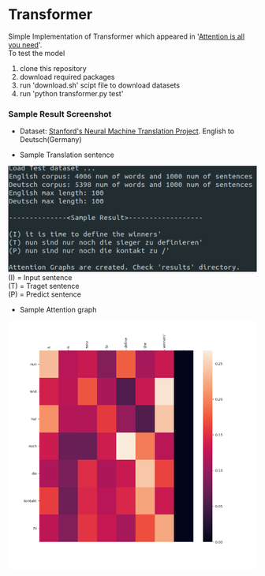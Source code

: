 # Transformer

Simple Implementation of Transformer which appeared in '[Attention is all you need](https://arxiv.org/abs/1706.03762)'.<br>
To test the model
1. clone this repository
2. download required packages
3. run 'download.sh' scipt file to download datasets
4. run 'python transformer.py test'

### Sample Result Screenshot
* Dataset: [Stanford's Neural Machine Translation Project](https://nlp.stanford.edu/projects/nmt/). English to Deutsch(Germany)

* Sample Translation sentence
<img src='sample_result.png'>
(I) = Input sentence <br> 
(T) = Traget sentence <br> 
(P) = Predict sentence <br>

* Sample Attention graph
<img src='results/dec_combo_attn.png'>
